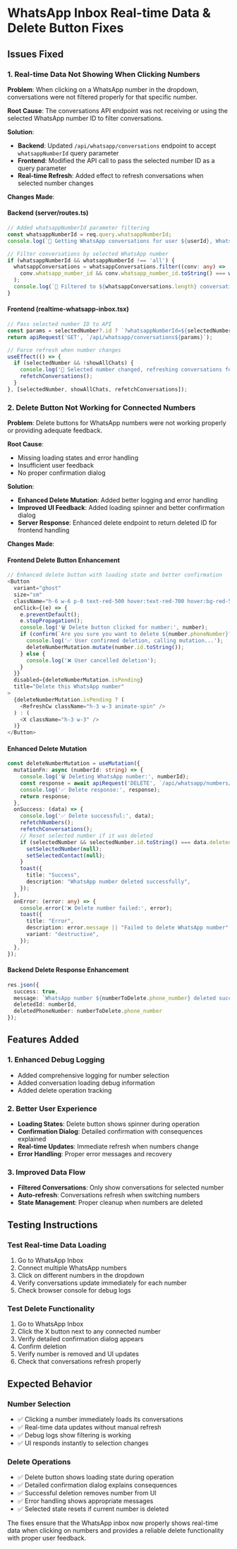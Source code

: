 # WhatsApp Inbox Real-time Data & Delete Button Fixes

## Issues Fixed

### 1. Real-time Data Not Showing When Clicking Numbers

**Problem**: When clicking on a WhatsApp number in the dropdown, conversations were not filtered properly for that specific number.

**Root Cause**: The conversations API endpoint was not receiving or using the selected WhatsApp number ID to filter conversations.

**Solution**:
- **Backend**: Updated `/api/whatsapp/conversations` endpoint to accept `whatsappNumberId` query parameter
- **Frontend**: Modified the API call to pass the selected number ID as a query parameter
- **Real-time Refresh**: Added effect to refresh conversations when selected number changes

**Changes Made**:

#### Backend (server/routes.ts)
```typescript
// Added whatsappNumberId parameter filtering
const whatsappNumberId = req.query.whatsappNumberId;
console.log(`📱 Getting WhatsApp conversations for user ${userId}, WhatsApp number: ${whatsappNumberId}`);

// Filter conversations by selected WhatsApp number
if (whatsappNumberId && whatsappNumberId !== 'all') {
  whatsappConversations = whatsappConversations.filter((conv: any) => 
    conv.whatsapp_number_id && conv.whatsapp_number_id.toString() === whatsappNumberId.toString()
  );
  console.log(`📱 Filtered to ${whatsappConversations.length} conversations for WhatsApp number ${whatsappNumberId}`);
}
```

#### Frontend (realtime-whatsapp-inbox.tsx)
```typescript
// Pass selected number ID to API
const params = selectedNumber?.id ? `?whatsappNumberId=${selectedNumber.id}` : '';
return apiRequest('GET', `/api/whatsapp/conversations${params}`);

// Force refresh when number changes
useEffect(() => {
  if (selectedNumber && !showAllChats) {
    console.log('📱 Selected number changed, refreshing conversations for:', selectedNumber.phoneNumber);
    refetchConversations();
  }
}, [selectedNumber, showAllChats, refetchConversations]);
```

### 2. Delete Button Not Working for Connected Numbers

**Problem**: Delete buttons for WhatsApp numbers were not working properly or providing adequate feedback.

**Root Cause**: 
- Missing loading states and error handling
- Insufficient user feedback
- No proper confirmation dialog

**Solution**:
- **Enhanced Delete Mutation**: Added better logging and error handling
- **Improved UI Feedback**: Added loading spinner and better confirmation dialog
- **Server Response**: Enhanced delete endpoint to return deleted ID for frontend handling

**Changes Made**:

#### Frontend Delete Button Enhancement
```typescript
// Enhanced delete button with loading state and better confirmation
<Button
  variant="ghost"
  size="sm"
  className="h-6 w-6 p-0 text-red-500 hover:text-red-700 hover:bg-red-50 transition-colors"
  onClick={(e) => {
    e.preventDefault();
    e.stopPropagation();
    console.log('🗑️ Delete button clicked for number:', number);
    if (confirm(`Are you sure you want to delete ${number.phoneNumber}?\n\nThis will:\n- Remove the number from your account\n- Disconnect the WhatsApp session\n- Delete all associated conversations\n\nThis action cannot be undone.`)) {
      console.log('✅ User confirmed deletion, calling mutation...');
      deleteNumberMutation.mutate(number.id.toString());
    } else {
      console.log('❌ User cancelled deletion');
    }
  }}
  disabled={deleteNumberMutation.isPending}
  title="Delete this WhatsApp number"
>
  {deleteNumberMutation.isPending ? (
    <RefreshCw className="h-3 w-3 animate-spin" />
  ) : (
    <X className="h-3 w-3" />
  )}
</Button>
```

#### Enhanced Delete Mutation
```typescript
const deleteNumberMutation = useMutation({
  mutationFn: async (numberId: string) => {
    console.log('🗑️ Deleting WhatsApp number:', numberId);
    const response = await apiRequest('DELETE', `/api/whatsapp/numbers/${numberId}`);
    console.log('✅ Delete response:', response);
    return response;
  },
  onSuccess: (data) => {
    console.log('✅ Delete successful:', data);
    refetchNumbers();
    refetchConversations();
    // Reset selected number if it was deleted
    if (selectedNumber && selectedNumber.id.toString() === data.deletedId?.toString()) {
      setSelectedNumber(null);
      setSelectedContact(null);
    }
    toast({
      title: "Success",
      description: "WhatsApp number deleted successfully",
    });
  },
  onError: (error: any) => {
    console.error('❌ Delete number failed:', error);
    toast({
      title: "Error",
      description: error.message || "Failed to delete WhatsApp number",
      variant: "destructive",
    });
  },
});
```

#### Backend Delete Response Enhancement
```typescript
res.json({
  success: true,
  message: `WhatsApp number ${numberToDelete.phone_number} deleted successfully`,
  deletedId: numberId,
  deletedPhoneNumber: numberToDelete.phone_number
});
```

## Features Added

### 1. Enhanced Debug Logging
- Added comprehensive logging for number selection
- Added conversation loading debug information
- Added delete operation tracking

### 2. Better User Experience
- **Loading States**: Delete button shows spinner during operation
- **Confirmation Dialog**: Detailed confirmation with consequences explained
- **Real-time Updates**: Immediate refresh when numbers change
- **Error Handling**: Proper error messages and recovery

### 3. Improved Data Flow
- **Filtered Conversations**: Only show conversations for selected number
- **Auto-refresh**: Conversations refresh when switching numbers
- **State Management**: Proper cleanup when numbers are deleted

## Testing Instructions

### Test Real-time Data Loading
1. Go to WhatsApp Inbox
2. Connect multiple WhatsApp numbers
3. Click on different numbers in the dropdown
4. Verify conversations update immediately for each number
5. Check browser console for debug logs

### Test Delete Functionality
1. Go to WhatsApp Inbox
2. Click the X button next to any connected number
3. Verify detailed confirmation dialog appears
4. Confirm deletion
5. Verify number is removed and UI updates
6. Check that conversations refresh properly

## Expected Behavior

### Number Selection
- ✅ Clicking a number immediately loads its conversations
- ✅ Real-time data updates without manual refresh
- ✅ Debug logs show filtering is working
- ✅ UI responds instantly to selection changes

### Delete Operations
- ✅ Delete button shows loading state during operation
- ✅ Detailed confirmation dialog explains consequences
- ✅ Successful deletion removes number from UI
- ✅ Error handling shows appropriate messages
- ✅ Selected state resets if current number is deleted

The fixes ensure that the WhatsApp inbox now properly shows real-time data when clicking on numbers and provides a reliable delete functionality with proper user feedback.
